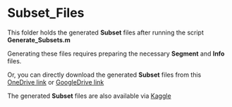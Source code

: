 # Subset_Files

This folder holds the generated **Subset** files after running the script **Generate_Subsets.m**

Generating these files requires preparing the necessary **Segment** and **Info** files.

Or, you can directly download the generated **Subset** files from this [OneDrive link](https://rutgersconnect-my.sharepoint.com/:f:/g/personal/ww329_soe_rutgers_edu/Esj0QBBM-yFJtYWLq1VtgUgBmirYja868FK4e1DApDtIUQ?e=MbNSzV) or [GoogleDrive link](https://drive.google.com/drive/folders/1efP-WFYWx9DYLSQAXfHtT9tbZpFcXgGp?usp=sharing)

The generated **Subset** files are also available via [Kaggle](https://doi.org/10.34740/KAGGLE/DS/2447469)
